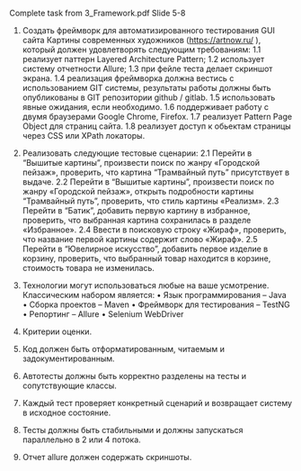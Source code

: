 Complete task from 3_Framework.pdf
Slide 5-8

1. Создать фреймворк для автоматизированного тестирования GUI сайта Картины современных художников (https://artnow.ru/ ), который должен удовлетворять следующим требованиям:
1.1 реализует паттерн Layered Architecture Pattern;
1.2 использует систему отчетности Allure;
1.3 при фейле теста делает скриншот экрана.
1.4 реализация фреймворка должна вестись с использованием GIT системы, результаты работы должны быть опубликованы в GIT репозитории github / gitlab.
1.5 использовать явные ожидания, если необходимо.
1.6 поддерживает работу с двумя браузерами Google Chrome, Firefox.
1.7 реализует Pattern Page Object для страниц сайта.
1.8 реализует доступ к обьектам страницы через CSS или XPath локаторы.

2. Реализовать следующие тестовые сценарии:
2.1 Перейти в “Вышитые картины”, произвести поиск по жанру «Городской пейзаж», проверить, что картина “Трамвайный путь” присутствует в выдаче.
2.2 Перейти в “Вышитые картины”, произвести поиск по жанру «Городской пейзаж», открыть подробности картины “Трамвайный путь”, проверить, что стиль картины «Реализм».
2.3 Перейти в “Батик”, добавить первую картину в избранное, проверить, что выбранная картина сохранилась в разделе «Избранное».
2.4 Ввести в поисковую строку «Жираф», проверить, что название первой картины содержит слово «Жираф».
2.5 Перейти в “Ювелирное искусство”, добавить первое изделие в корзину, проверить, что выбранный товар находится в корзине, стоимость товара не изменилась.

3. Технологии могут использоваться любые на ваше усмотрение.
Классическим набором является:
• Язык программирования – Java
• Сборка проектов – Maven
• Фреймворк для тестирования – TestNG
• Репортинг – Allure
• Selenium WebDriver

4. Критерии оценки.
1. Код должен быть отформатированным, читаемым и задокументированным.
2. Автотесты должны быть корректно разделены на тесты и сопутствующие классы.
3. Каждый тест проверяет конкретный сценарий и возвращает систему в исходное состояние.
4. Тесты должны быть стабильными и должны запускаться параллельно в 2 или 4 потока.
5. Отчет allure должен содержать скриншоты.
